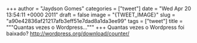 
+++
author = "Jaydson Gomes"
categories = ["tweet"]
date = "Wed Apr 20 13:54:11 +0000 2011"
draft = false
image = "{TWEET_IMAGE}"
slug = "a90e42836af21217afb3eff51e7dad8a1da3ee99"
tags = ["tweet"]
title = """Quantas vezes o Wordpress..."""
+++
Quantas vezes o Wordpress foi baixado? http://wordpress.org/download/counter/
